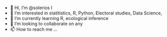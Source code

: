 - 👋 Hi, I’m @solerios I
- 👀 I’m interested in statitistics, R, Python, Electoral studies, Data Science, 
- 🌱 I’m currently learning R, ecological inference
- 💞️ I’m looking to collaborate on any 
- 📫 How to reach me ...

<!---
solerios/solerios is a ✨ special ✨ repository because its `README.md` (this file) appears on your GitHub profile.
You can click the Preview link to take a look at your changes.
--->
